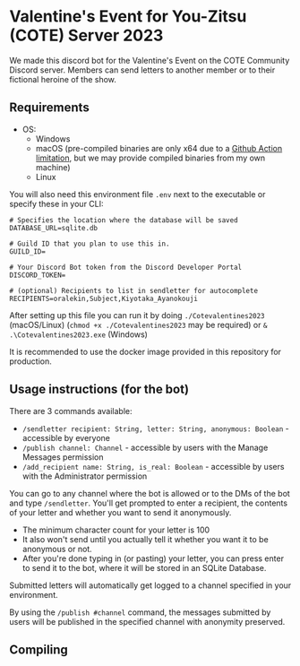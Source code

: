 # Valentine's Event for You-Zitsu (COTE) Server 2023

We made this discord bot for the Valentine's Event on the COTE Community Discord server. Members can send letters to another member or to their fictional heroine of the show. 

## Requirements
- OS:
  - Windows
  - macOS (pre-compiled binaries are only x64 due to a [Github Action limitation](https://github.com/actions/runner-images/issues/2187), but we may provide compiled binaries from my own machine)
  - Linux

You will also need this environment file `.env` next to the executable or specify these in your CLI:

```
# Specifies the location where the database will be saved
DATABASE_URL=sqlite.db

# Guild ID that you plan to use this in.
GUILD_ID=

# Your Discord Bot token from the Discord Developer Portal
DISCORD_TOKEN=

# (optional) Recipients to list in sendletter for autocomplete
RECIPIENTS=oralekin,Subject,Kiyotaka_Ayanokouji
```
After setting up this file you can run it by doing `./Cotevalentines2023` (macOS/Linux) (`chmod +x ./Cotevalentines2023` may be required) or `& .\Cotevalentines2023.exe` (Windows)

It is recommended to use the docker image provided in this repository for production.

## Usage instructions (for the bot)

There are 3 commands available:
- `/sendletter recipient: String, letter: String, anonymous: Boolean` - accessible by everyone
- `/publish channel: Channel` - accessible by users with the Manage Messages permission
- `/add_recipient name: String, is_real: Boolean` - accessible by users with the Administrator permission

You can go to any channel where the bot is allowed or to the DMs of the bot and type `/sendletter`. 
You'll get prompted to enter a recipient, the contents of your letter and whether you want to send it anonymously.

- The minimum character count for your letter is 100
- It also won't send until you actually tell it whether you want it to be anonymous or not.
- After you're done typing in (or pasting) your letter, you can press enter to send it to the bot, where it will be stored in an SQLite Database.
  
Submitted letters will automatically get logged to a channel specified in your environment. 

By using the `/publish #channel` command, the messages submitted by users will be published in the specified channel with anonymity preserved.

## Compiling
